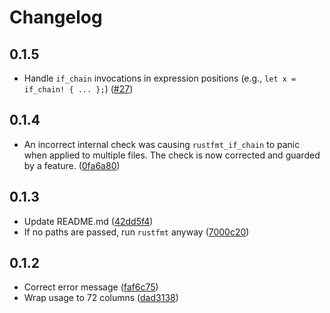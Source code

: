# Changelog

## 0.1.5

- Handle `if_chain` invocations in expression positions (e.g., `let x = if_chain! { ... };`) ([#27](https://github.com/smoelius/rustfmt_if_chain/pull/27))

## 0.1.4

- An incorrect internal check was causing `rustfmt_if_chain` to panic when applied to multiple files. The check is now corrected and guarded by a feature. ([0fa6a80](https://github.com/smoelius/rustfmt_if_chain/commit/0fa6a80328de648729261496bc930270acbc2b48))

## 0.1.3

- Update README.md ([42dd5f4](https://github.com/smoelius/rustfmt_if_chain/commit/42dd5f436876755b40f2532de585807bf411aa51))
- If no paths are passed, run `rustfmt` anyway ([7000c20](https://github.com/smoelius/rustfmt_if_chain/commit/7000c204de9148f1dd0af9b4861d24f0f312c4af))

## 0.1.2

- Correct error message ([faf6c75](https://github.com/smoelius/rustfmt_if_chain/commit/faf6c75d1615db26b2ba5a18a7a979f6409e77fd))
- Wrap usage to 72 columns ([dad3138](https://github.com/smoelius/rustfmt_if_chain/commit/dad3138342cdf675a71f8137c028dcc1c430e58c))
